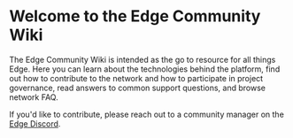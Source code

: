 # Welcome to the Edge Community Wiki

The Edge Community Wiki is intended as the go to resource for all things Edge. Here you can learn about the technologies behind the platform, find out how to contribute to the network and how to participate in project governance, read answers to common support questions, and browse network FAQ.

If you'd like to contribute, please reach out to a community manager on the [Edge Discord](https://discord.gg/edge-network).

